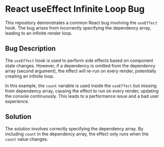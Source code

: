 # React useEffect Infinite Loop Bug

This repository demonstrates a common React bug involving the `useEffect` hook.  The bug arises from incorrectly specifying the dependency array, leading to an infinite render loop.

## Bug Description

The `useEffect` hook is used to perform side effects based on component state changes.  However, if a dependency is omitted from the dependency array (second argument), the effect will re-run on every render, potentially creating an infinite loop.

In this example, the `count` variable is used inside the `useEffect` but missing from dependency array, causing the effect to run on every render, updating the console continuously.  This leads to a performance issue and a bad user experience.

## Solution

The solution involves correctly specifying the dependency array. By including `count` in the dependency array, the effect only runs when the `count` value changes.